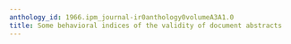 ```yaml
---
anthology_id: 1966.ipm_journal-ir0anthology0volumeA3A1.0
title: Some behavioral indices of the validity of document abstracts
---
```


